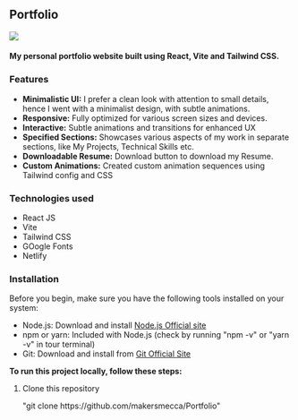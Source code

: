 <h2>Portfolio</h2>
<img src="https://api.netlify.com/api/v1/badges/9c78e292-0d53-4cbd-a9ab-fb5afdea7139/deploy-status?branch=main"/>
<h4>My personal portfolio website built using React, Vite and Tailwind CSS.</h4>
<h3>Features</h3>
<ul>
  <li> <strong>Minimalistic UI:</strong> I prefer a clean look with attention to small details, hence I went with a minimalist design, with subtle animations.</li>
  <li><strong>Responsive:</strong> Fully optimized for various screen sizes and devices. </li>
  <li><strong>Interactive:</strong> Subtle animations and transitions for enhanced UX</li>
  <li><strong>Specified Sections:</strong> Showcases various aspects of my work in separate sections, like My Projects, Technical Skills etc.</li>
  <li><strong>Downloadable Resume:</strong> Download button to download my Resume.</li>
  <li><strong>Custom Animations:</strong> Created custom animation sequences using Tailwind config and CSS</li>
</ul>

<h3>Technologies used</h3>
<ul>
  <li>React JS</li>
  <li>Vite</li>
  <li>Tailwind CSS</li>
  <li>GOogle Fonts</li>
  <li>Netlify</li>
</ul>

<h3>Installation</h3>
Before you begin, make sure you have the following tools installed on your system:
<ul>
  <li>Node.js: Download and install <a href="https://nodejs.org/en/download/package-manager" target="_blank" rel="noopener noreferrer">Node.js Official site</a></li>
  <li>npm or yarn: Included with Node.js (check by running "npm -v" or "yarn -v" in tour terminal)</li>
  <li>Git: Download and install from <a href="https://git-scm.com/downloads">Git Official Site</a></li>
</ul>
<strong>To run this project locally, follow these steps:</strong>
<ol>
  <li>Clone this repository</li> <p>"git clone https://github.com/makersmecca/Portfolio"</p>
  
</ol>

